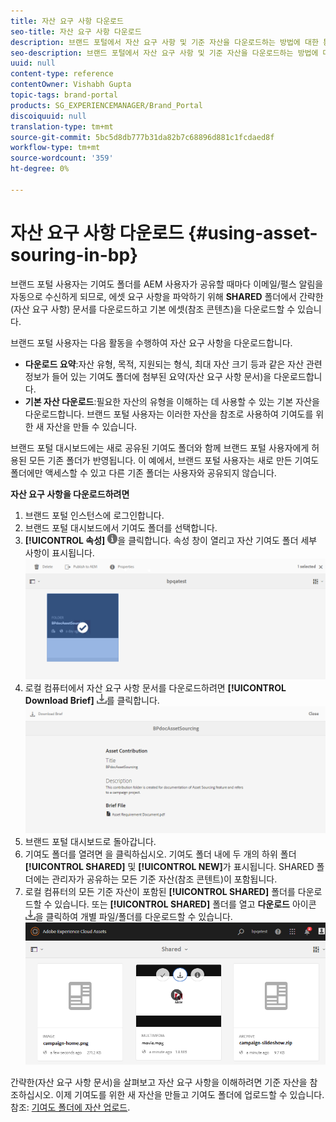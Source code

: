 ```yaml
---
title: 자산 요구 사항 다운로드
seo-title: 자산 요구 사항 다운로드
description: 브랜드 포털에서 자산 요구 사항 및 기준 자산을 다운로드하는 방법에 대한 통찰력을 얻을 수 있습니다.
seo-description: 브랜드 포털에서 자산 요구 사항 및 기준 자산을 다운로드하는 방법에 대한 통찰력을 얻을 수 있습니다.
uuid: null
content-type: reference
contentOwner: Vishabh Gupta
topic-tags: brand-portal
products: SG_EXPERIENCEMANAGER/Brand_Portal
discoiquuid: null
translation-type: tm+mt
source-git-commit: 5bc5d8db777b31da82b7c68896d881c1fcdaed8f
workflow-type: tm+mt
source-wordcount: '359'
ht-degree: 0%

---
```



# 자산 요구 사항 다운로드 {#using-asset-souring-in-bp}

브랜드 포털 사용자는 기여도 폴더를 AEM 사용자가 공유할 때마다 이메일/펄스 알림을 자동으로 수신하게 되므로, 에셋 요구 사항을 파악하기 위해 **SHARED** 폴더에서 간략한(자산 요구 사항) 문서를 다운로드하고 기본 에셋(참조 콘텐츠)을 다운로드할 수 있습니다.

브랜드 포털 사용자는 다음 활동을 수행하여 자산 요구 사항을 다운로드합니다.

* **다운로드 요약**:자산 유형, 목적, 지원되는 형식, 최대 자산 크기 등과 같은 자산 관련 정보가 들어 있는 기여도 폴더에 첨부된 요약(자산 요구 사항 문서)을 다운로드합니다.
* **기본 자산 다운로드**:필요한 자산의 유형을 이해하는 데 사용할 수 있는 기본 자산을 다운로드합니다. 브랜드 포털 사용자는 이러한 자산을 참조로 사용하여 기여도를 위한 새 자산을 만들 수 있습니다.

브랜드 포털 대시보드에는 새로 공유된 기여도 폴더와 함께 브랜드 포털 사용자에게 허용된 모든 기존 폴더가 반영됩니다. 이 예에서, 브랜드 포털 사용자는 새로 만든 기여도 폴더에만 액세스할 수 있고 다른 기존 폴더는 사용자와 공유되지 않습니다.

**자산 요구 사항을 다운로드하려면**

1. 브랜드 포털 인스턴스에 로그인합니다.
1. 브랜드 포털 대시보드에서 기여도 폴더를 선택합니다.
1. **[!UICONTROL 속성]** ![](assets/properties.png)을 클릭합니다. 속성 창이 열리고 자산 기여도 폴더 세부 사항이 표시됩니다.
   ![](assets/download-asset-requirement1.png)
1. 로컬 컴퓨터에서 자산 요구 사항 문서를 다운로드하려면 **[!UICONTROL Download Brief]** ![](assets/download.png)를 클릭합니다.
   ![](assets/download-asset-requirement2.png)
1. 브랜드 포털 대시보드로 돌아갑니다.
1. 기여도 폴더를 열려면 을 클릭하십시오. 기여도 폴더 내에 두 개의 하위 폴더&#x200B;**[!UICONTROL SHARED]** 및 **[!UICONTROL NEW]**&#x200B;가 표시됩니다. SHARED 폴더에는 관리자가 공유하는 모든 기준 자산(참조 콘텐트)이 포함됩니다.
1. 로컬 컴퓨터의 모든 기준 자산이 포함된 **[!UICONTROL SHARED]** 폴더를 다운로드할 수 있습니다.
또는 **[!UICONTROL SHARED]** 폴더를 열고 **다운로드** 아이콘 ![](assets/download.png)을 클릭하여 개별 파일/폴더를 다운로드할 수 있습니다.
   ![](assets/download-asset-requirement3.png)

간략한(자산 요구 사항 문서)을 살펴보고 자산 요구 사항을 이해하려면 기준 자산을 참조하십시오. 이제 기여도를 위한 새 자산을 만들고 기여도 폴더에 업로드할 수 있습니다. 참조: [기여도 폴더에 자산 업로드](brand-portal-upload-assets-to-contribution-folder.md).

